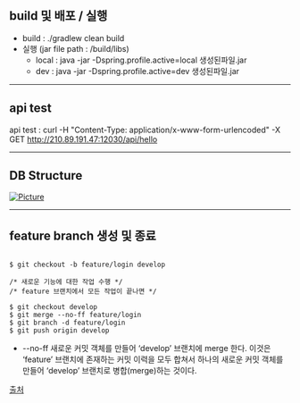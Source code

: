 ## build 및 배포 / 실행 
-   build : ./gradlew clean build
-   실행 (jar file path : /build/libs)
    -   local : java -jar -Dspring.profile.active=local 생성된파일.jar
    -   dev : java -jar -Dspring.profile.active=dev 생성된파일.jar

    
------------
## api test
api test : curl -H "Content-Type: application/x-www-form-urlencoded"  -X GET http://210.89.191.47:12030/api/hello

------------
## DB Structure
[![Picture](https://github.com/Meeting4U/Meeting4U_server/blob/develop/table_info.jpeg?raw=true)](https://github.com/Meeting4U/Meeting4U_server/blob/develop/table_info.jpeg?raw=true)

-----------
## feature branch 생성 및 종료
<pre><code>
$ git checkout -b feature/login develop

/* 새로운 기능에 대한 작업 수행 */
/* feature 브랜치에서 모든 작업이 끝나면 */

$ git checkout develop
$ git merge --no-ff feature/login
$ git branch -d feature/login
$ git push origin develop
</code></pre>

* --no-ff
    새로운 커밋 객체를 만들어 ‘develop’ 브랜치에 merge 한다.
    이것은 ‘feature’ 브랜치에 존재하는 커밋 이력을 모두 합쳐서 하나의 새로운 커밋 객체를 만들어 ‘develop’ 브랜치로 병합(merge)하는 것이다.

[출처](https://gmlwjd9405.github.io/2018/05/11/types-of-git-branch.html)

